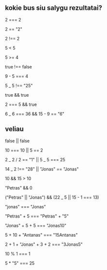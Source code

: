 ## kokie bus siu salygu rezultatai?

2 === 2

2 == "2"

2 !== 2

5 < 5

5 >= 4

true !== false

9 - 5 === 4

5 \_ 5 !== "25"

true && true

2 === 5 && true

6 \_ 6 === 36 && 15 - 9 == "6"

## veliau

false || false

10 === 10 || 5 == 2

2 _ 2 / 2 == "1" || 5 _ 5 === 25

14 \_ 2 !== "28" || "Jonas" == "Jonas"

10 && 15 > 10

"Petras" && 0

("Petras" || "Jonas") && (22 \_ 5 || 15 - 1 === 13)

"jonas" === "Jonas"

"Petras" + 5 === "Petras" + "5"

"Jonas" + 5 + 5 === "Jonas10"

5 + 10 + "Antanas" === "15Antanas"

2 + 1 + "Jonas" + 3 + 2 === "3Jonas5"

10 % 1 === 1

5 \* "5" === 25
